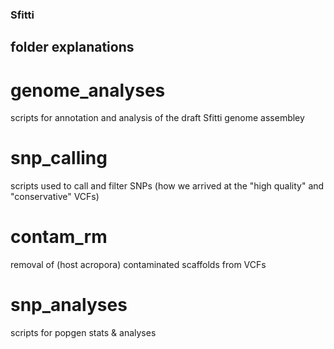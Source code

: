 ### Sfitti

## folder explanations 
# genome_analyses
scripts for annotation and analysis of the draft Sfitti genome assembley

# snp_calling
scripts used to call and filter SNPs (how we arrived at the "high quality" and "conservative" VCFs)

# contam_rm
removal of (host acropora) contaminated scaffolds from VCFs 

# snp_analyses
scripts for popgen stats & analyses
